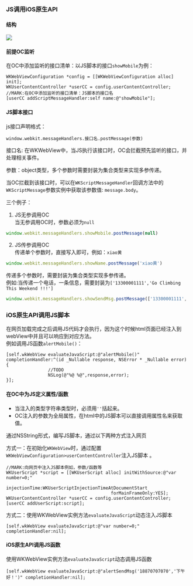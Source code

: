 ### JS调用iOS原生API
#### 结构
![](http://www.plantuml.com/plantuml/svg/XLRlJzj66Fxkl-94f2O1EzA-MX7In5HjeAtJq9OFQrSvoH5SZ8qS1uRMJfGcNSglC2YmGWXqq0Pjb56X0Kq8-MTyv_2f_yBUyzc9Gq6x3-0xltVFypxlyvvZgPQ6KM8eWPC_g7YAh2mC3hVocxHyAAImRc4JZM8bZKt1hZrlLVViYrrIcYLBEyxoSuYrQ_jsROMMQwHuAc0zxSKAuLu-aFE-JlQEwHzBzE0rsTv0tdfO2BCtbNavfIdPhAWaivQff2nHPP0ZIWgBYguRbcAfXYvYFJSEErf7pQkD8xAp8qUag5DzIiiln4WeQZUtwTo-6FarIXOA_d9Vb1GEuIaCNEwuWr5nwdcoNFIemDnxuW5t088KtZdLHIzizunSbEHlZ3GMlyCfIz4p6XRl6XfaADurbN4i3cX6BYr-eLXAKidYi32XfCQK34OzwhrXfj7BdS-__Qed7kUR-lj_4H0CDsMGFDvMtNl1niE7YAv_e2ThG08cxVK-557JKLLNhOHgZRhmSihGHzHCpdHLaeEXamO4uqb5ooaM7bGcbU6KgKvOi6DyGiCi_4j5JslOvBkU205Y_DGEkO4WIe2f927ola9dgeof90NW4qFVPx49-onm4Fjd6XfWeTxSJSk1rDkP1nFty_wKgNlSGFmMk2vHRpxPbKb9fxawN-Di5ghdAwCpYMy8Pc2Ud1ubzZT0QvGV0BnkEjUZ9KbsVG-QY1FpvFD0RfT9adWyz21TEvQyRRS8uBth8k4n1Xbzh_hjZZesHI4JfuDUVPJbCS7YNnKMdSOHA1ee_NXNfbdvKPOklI6bFRAys8wPCB8-6Pv5Xr8uv0xtqjZ_ZPuST3hLkqJAVvFZIxlHT5uUo70zO6Gt60iPyVYGFyA2-zOo9f0n0Xe8zDzIgreahmxiyxhTM6Lt5M8XFCvKCwCMY-JUHw6CgKmB06BNbaZvW5RoLpExYI6wSVhnOk7gppoPssqr6hugiDOwkcHYRFrEbWy7XtdIzBn05jUk8Mbun0NYrXKudhEPfxldfFcCznDTgjfrXaHBo_RbLXlFhnHTNRGRvMi7Uwdwd6JKEdu62V1RwBwEfbGzRKp5fd1oJBLYrmeL2nGg5YXGX5Se2llvatrUKzFyvWP-fB5ADzZtW6DnUNWW5mJ2zPocTJ7qkaCEsl_ZnIQTVqkBVtKho8HTEYEbzS5X-EvSpQo0KFnuCdDnNuVAaAqAODldxtXSwvytxVTmffTbB6cafmKOuNvtk7ugd3WdTR9rIKfphMQ5uGKTr-yDzvF08bjpiyxi1-VmhHnvt1zrwbNweYb6UgFiEr5SHcB4YBQURi9CHAHmQjVNG-BFuXEnJ_m9mV5EhUbkbQGeEM8p1Ab5Oh5ewzKcpC92OgZdinxKA_t8Ek-1XDYCUqFcvkDfeNYNNtMagVeO2asDgc23QovrstEAN-6W6xW8QaAtNuErEjRn3EWYPqoCTS3crfI3NhmHLm3zxms0zlIi3WRbfMDM3hWVYk2xjls6NGOT0XmD6HBh33_zjelRRVj94m2bnD3_RkF6xDuJVmp99hKSVj3s8jdFWnTv1gHu35G3M_pVGIC643Q5f36DJMQJoZnBWw_-1m00)
#### 前提OC监听
在OC中添加监听的接口清单：以JS脚本的接口`showMobile`为例：
```objc
WKWebViewConfiguration *config = [[WKWebViewConfiguration alloc] init];
WKUserContentController *userCC = config.userContentController;
//MARK:在OC中添加监听的接口清单：JS脚本的接口名
[userCC addScriptMessageHandler:self name:@"showMobile"];
```
#### JS脚本接口
js接口声明格式：
```
window.webkit.messageHandlers.接口名.postMessage(参数)
```
接口名: 在WKWebView中，当JS执行该接口时，OC会拦截预先监听的接口，并处理相关事件。

参数：object类型，多个参数时需要封装为集合类型来实现多参传递。

当OC拦截到该接口时，可以在`WKScriptMessageHandler`回调方法中的`WKScriptMessage`参数实例中获取该参数值: `message.body`。

三个例子：
1. JS无参调用OC<br/>
当无参调用OC时，参数必须为`null`
```js
window.webkit.messageHandlers.showMobile.postMessage(null)
```

2. JS传参调用OC<br/>
传递单个参数时，直接写入即可，例如：`xiao黄`
```js
window.webkit.messageHandlers.showName.postMessage('xiao黄')
```
传递多个参数时，需要封装为集合类型实现多参传递。<br/>
例如:当传递一个电话，一条信息，需要封装为`['13300001111','Go Climbing This Weekend !!!']`
```js
window.webkit.messageHandlers.showSendMsg.postMessage(['13300001111', 'Go Climbing This Weekend !!!'])
```
### iOS原生API调用JS脚本
在网页加载完成之后调用JS代码才会执行，因为这个时候html页面已经注入到webView中并且可以响应到对应方法。<br/>
例如调用JS函数`alertMobile()`：
```objc
[self.wkWebView evaluateJavaScript:@"alertMobile()" completionHandler:^(id _Nullable response, NSError * _Nullable error) {
                //TODO
                NSLog(@"%@ %@",response,error);
}];
```

#### 在OC中为JS定义属性/函数

* 当注入的类型字符串类型时，必须用`''`括起来。<br/>
* OC注入的参数为全局属性，在html中的JS脚本可以直接调用属性名来获取值。<br/>

通过NSString形式，编写JS脚本，通过以下两种方式注入网页

方式一：在初始化`WKWebView`时，通过配置`WKWebViewConfiguration>userContentController`注入JS脚本  。
```objc
//MARK:向网页中注入JS脚本例如，参数/函数等
WKUserScript *script = [[WKUserScript alloc] initWithSource:@"var number=0;"
                                                injectionTime:WKUserScriptInjectionTimeAtDocumentStart
                                        forMainFrameOnly:YES];
WKUserContentController *userCC = config.userContentController;
[userCC addUserScript:script];
```
方式二：使用WKWebView实例方法`evaluateJavaScript`动态注入JS脚本

```objc
[self.wkWebView evaluateJavaScript:@"var number=0;" completionHandler:nil];
```
#### iOS原生API调用JS函数
使用WKWebView实例方法`evaluateJavaScript`动态调用JS函数
```objc
[self.wkWebView evaluateJavaScript:@"alertSendMsg('18870707070','下午好！')" completionHandler:nil];
```


